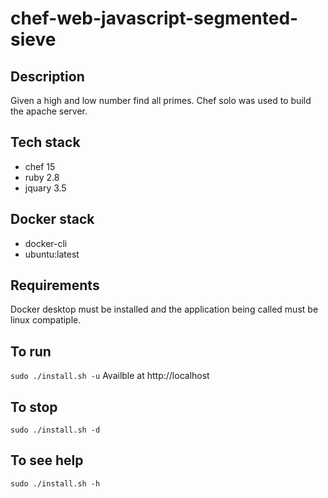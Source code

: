 # chef-web-javascript-segmented-sieve

## Description
Given a high and low number find all primes.
Chef solo was used to build the apache server.

## Tech stack
- chef 15
- ruby 2.8
- jquary 3.5

## Docker stack
- docker-cli
- ubuntu:latest

## Requirements
Docker desktop must be installed and the application
being called must be linux compatiple.

## To run
`sudo ./install.sh -u`
Availble at http://localhost

## To stop
`sudo ./install.sh -d`

## To see help
`sudo ./install.sh -h`
